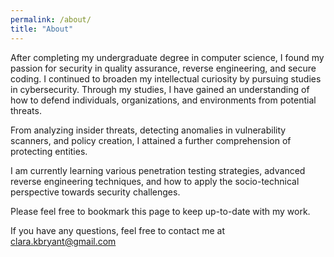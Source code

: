 ```yaml
---
permalink: /about/
title: "About"
---
```


After completing my undergraduate degree in computer science, I found my passion for security in quality assurance, reverse engineering, and secure coding. I continued to broaden my intellectual curiosity by pursuing studies in cybersecurity. Through my studies, I have gained an understanding of how to defend individuals, organizations, and environments from potential threats. 

From analyzing insider threats, detecting anomalies in vulnerability scanners, and policy creation, I attained a further comprehension of protecting entities. 

I am currently learning various penetration testing strategies, advanced reverse engineering techniques, and how to apply the socio-technical perspective towards security challenges.

Please feel free to bookmark this page to keep up-to-date with my work.

If you have any questions, feel free to contact me at clara.kbryant@gmail.com
